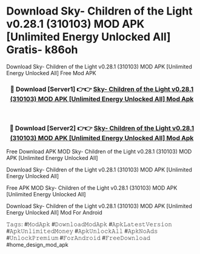 # Download Sky- Children of the Light v0.28.1 (310103) MOD APK [Unlimited Energy Unlocked All] Gratis- k86oh
Download Sky- Children of the Light v0.28.1 (310103) MOD APK [Unlimited Energy Unlocked All] Free Mod APK

<div align="center">
<h3>🔴 Download [Server1] 👉👉 <a href="https://apk-comot.site?title=Sky-_Children_of_the_Light_v0.28.1_(310103)_MOD_APK_[Unlimited_Energy_Unlocked_All]">Sky- Children of the Light v0.28.1 (310103) MOD APK [Unlimited Energy Unlocked All] Mod Apk</a></h3><br>

<h3>🔴 Download [Server2] 👉👉 <a href="https://apk-comot.site?title=Sky-_Children_of_the_Light_v0.28.1_(310103)_MOD_APK_[Unlimited_Energy_Unlocked_All]">Sky- Children of the Light v0.28.1 (310103) MOD APK [Unlimited Energy Unlocked All] Mod Apk</a></h3>
</div>


Free Download APK MOD Sky- Children of the Light v0.28.1 (310103) MOD APK [Unlimited Energy Unlocked All]

Download Sky- Children of the Light v0.28.1 (310103) MOD APK [Unlimited Energy Unlocked All] 

Free APK MOD Sky- Children of the Light v0.28.1 (310103) MOD APK [Unlimited Energy Unlocked All] 

Download Sky- Children of the Light v0.28.1 (310103) MOD APK [Unlimited Energy Unlocked All] Mod For Android

𝚃𝚊𝚐𝚜: #𝙼𝚘𝚍𝙰𝚙𝚔 #𝙳𝚘𝚠𝚗𝚕𝚘𝚊𝚍𝙼𝚘𝚍𝙰𝚙𝚔 #𝙰𝚙𝚔𝙻𝚊𝚝𝚎𝚜𝚝𝚅𝚎𝚛𝚜𝚒𝚘𝚗 #𝙰𝚙𝚔𝚄𝚗𝚕𝚒𝚖𝚒𝚝𝚎𝚍𝙼𝚘𝚗𝚎𝚢 #𝙰𝚙𝚔𝚄𝚗𝚕𝚘𝚌𝚔𝙰𝚕𝚕 #𝙰𝚙𝚔𝙽𝚘𝙰𝚍𝚜 #𝚄𝚗𝚕𝚘𝚌𝚔𝙿𝚛𝚎𝚖𝚒𝚞𝚖 #𝙵𝚘𝚛𝙰𝚗𝚍𝚛𝚘𝚒𝚍 #𝙵𝚛𝚎𝚎𝙳𝚘𝚠𝚗𝚕𝚘𝚊𝚍 #home_design_mod_apk